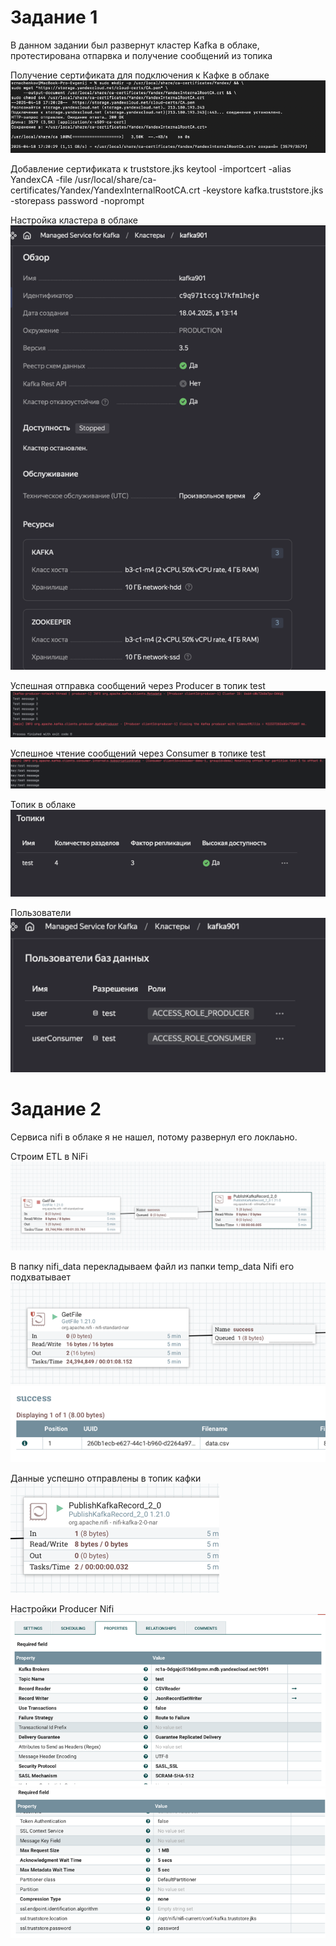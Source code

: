 <h1>Задание 1</h1>
В данном задании был развернут кластер Kafka в облаке, протестирована отпарвка и получение сообщений из топика


Получение сертификата для подключения к Кафке в облаке
![img.png](img.png)

Добавление сертификата к truststore.jks
keytool -importcert -alias YandexCA -file /usr/local/share/ca-certificates/Yandex/YandexInternalRootCA.crt -keystore kafka.truststore.jks -storepass password -noprompt

Настройка кластера в облаке
![img_1.png](img_1.png)

Успешная отправка сообщений через Producer в топик test
![img_2.png](img_2.png)

Успешное чтение сообщений через Consumer в топике test
![img_3.png](img_3.png)

Топик в облаке 
![img_4.png](img_4.png)

Пользователи 
![img_5.png](img_5.png)

<h1>Задание 2</h1>
Сервиса nifi в облаке я не нашел, потому развернул его локлаьно.

Строим ETL в NiFi
![img_6.png](img_6.png)

В папку nifi_data перекладываем файл из папки temp_data
Nifi его подхватывает 
![img_7.png](img_7.png)
![img_8.png](img_8.png)

Данные успешно отправлены в топик кафки
![img_9.png](img_9.png)

Настройки Producer Nifi
![img_10.png](img_10.png)
![img_11.png](img_11.png)

